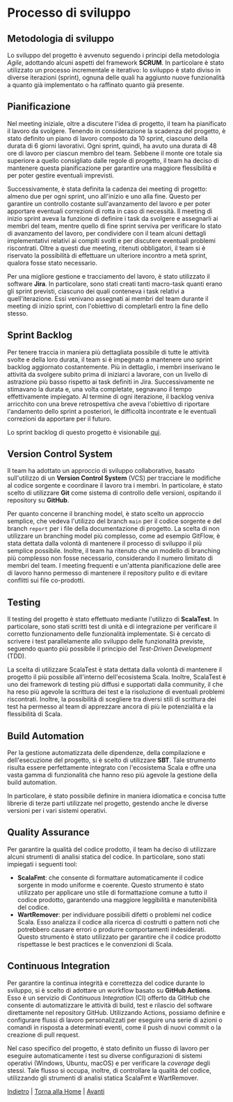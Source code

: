 # Processo di sviluppo

## Metodologia di sviluppo
Lo sviluppo del progetto è avvenuto seguendo i principi della metodologia *Agile*, adottando alcuni aspetti del framework **SCRUM**. In particolare è stato utilizzato un processo incrementale e iterativo: lo sviluppo è stato diviso in diverse iterazioni (sprint), ognuna delle quali ha aggiunto nuove funzionalità a quanto già implementato o ha raffinato quanto già presente.

## Pianificazione
Nel meeting iniziale, oltre a discutere l'idea di progetto, il team ha pianificato il lavoro da svolgere. Tenendo in considerazione la scadenza del progetto, è stato definito un piano di lavoro composto da 10 sprint, ciascuno della durata di 6 giorni lavorativi. Ogni sprint, quindi, ha avuto una durata di 48 ore di lavoro per ciascun membro del team. Sebbene il monte ore totale sia superiore a quello consigliato dalle regole di progetto, il team ha deciso di mantenere questa pianificazione per garantire una maggiore flessibilità e per poter gestire eventuali imprevisti.

Successivamente, è stata definita la cadenza dei meeting di progetto: almeno due per ogni sprint, uno all'inizio e uno alla fine. Questo per garantire un controllo costante sull'avanzamento del lavoro e per poter apportare eventuali correzioni di rotta in caso di necessità. Il meeting di inizio sprint aveva la funzione di definire i task da svolgere e assegnarli ai membri del team, mentre quello di fine sprint serviva per verificare lo stato di avanzamento del lavoro, per condividere con il team alcuni dettagli implementativi relativi ai compiti svolti e per discutere eventuali problemi riscontrati. Oltre a questi due meeting, ritenuti obbligatori, il team si è riservato la possibilità di effettuare un ulteriore incontro a metà sprint, qualora fosse stato necessario.  

Per una migliore gestione e tracciamento del lavoro, è stato utilizzato il software **Jira**. In particolare, sono stati creati tanti macro-task quanti erano gli sprint previsti, ciascuno dei quali conteneva i task relativi a quell'iterazione. Essi venivano assegnati ai membri del team durante il meeting di inizio sprint, con l'obiettivo di completarli entro la fine dello stesso. 

## Sprint Backlog
Per tenere traccia in maniera più dettagliata possibile di tutte le attività svolte e della loro durata, il team si è impegnato a mantenere uno sprint backlog aggiornato costantemente. Più in dettaglio, i membri inserivano le attività da svolgere subito prima di iniziarci a lavorare, con un livello di astrazione più basso rispetto ai task definiti in Jira. Successivamente ne stimavano la durata e, una volta completate, segnavano il tempo effettivamente impiegato. Al termine di ogni iterazione, il backlog veniva arricchito con una breve retrospettiva che aveva l'obiettivo di riportare l'andamento dello sprint a posteriori, le difficoltà incontrate e le eventuali correzioni da apportare per il futuro. 

Lo sprint backlog di questo progetto è visionabile [qui](process/sprint-backlog.md).

## Version Control System
Il team ha adottato un approccio di sviluppo collaborativo, basato sull'utilizzo di un **Version Control System** (VCS) per tracciare le modifiche al codice sorgente e coordinare il lavoro tra i membri. In particolare, è stato scelto di utilizzare **Git** come sistema di controllo delle versioni, ospitando il repository su **GitHub**.

Per quanto concerne il branching model, è stato scelto un approccio semplice, che vedeva l'utilizzo del branch `main` per il codice sorgente e del branch `report` per i file della documentazione di progetto. La scelta di non utilizzare un branching model più complesso, come ad esempio GitFlow, è stata dettata dalla volontà di mantenere il processo di sviluppo il più semplice possibile. Inoltre, il team ha ritenuto che un modello di branching più complesso non fosse necessario, considerando il numero limitato di membri del team. I meeting frequenti e un'attenta pianificazione delle aree di lavoro hanno permesso di mantenere il repository pulito e di evitare conflitti sui file co-prodotti.

## Testing
Il testing del progetto è stato effettuato mediante l'utilizzo di **ScalaTest**. In particolare, sono stati scritti test di unità e di integrazione per verificare il corretto funzionamento delle funzionalità implementate. Si è cercato di scrivere i test parallelamente allo sviluppo delle funzionalità previste, seguendo quanto più possibile il principio del *Test-Driven Development* (TDD). 

La scelta di utilizzare ScalaTest è stata dettata dalla volontà di mantenere il progetto il più possibile all'interno dell'ecosistema Scala. Inoltre, ScalaTest è uno dei framework di testing più diffusi e supportati dalla community, il che ha reso più agevole la scrittura dei test e la risoluzione di eventuali problemi riscontrati. Inoltre, la possibilità di scegliere tra diversi stili di scrittura dei test ha permesso al team di apprezzare ancora di più le potenzialità e la flessibilità di Scala.

## Build Automation
Per la gestione automatizzata delle dipendenze, della compilazione e dell'esecuzione del progetto, si è scelto di utilizzare **SBT**. Tale strumento risulta essere perfettamente integrato con l'ecosistema Scala e offre una vasta gamma di funzionalità che hanno reso più agevole la gestione della build automation.

In particolare, è stato possibile definire in maniera idiomatica e concisa tutte librerie di terze parti utilizzate nel progetto, gestendo anche le diverse versioni per i vari sistemi operativi.

## Quality Assurance
Per garantire la qualità del codice prodotto, il team ha deciso di utilizzare alcuni strumenti di analisi statica del codice. In particolare, sono stati impiegati i seguenti tool:
- **ScalaFmt**: che consente di formattare automaticamente il codice sorgente in modo uniforme e coerente. Questo strumento è stato utilizzato per applicare uno stile di formattazione comune a tutto il codice prodotto, garantendo una maggiore leggibilità e manutenibilità del codice.
- **WartRemover**: per individuare possibili difetti o problemi nel codice Scala. Esso analizza il codice alla ricerca di costrutti o pattern noti che potrebbero causare errori o produrre comportamenti indesiderati. Questo strumento è stato utilizzato per garantire che il codice prodotto rispettasse le best practices e le convenzioni di Scala.

## Continuous Integration
Per garantire la continua integrità e correttezza del codice durante lo sviluppo, si è scelto di adottare un workflow basato su **GitHub Actions**. Esso è un servizio di *Continuous Integration* (CI) offerto da GitHub che consente di automatizzare le attività di build, test e rilascio del software direttamente nel repository GitHub. Utilizzando Actions, possiamo definire e configurare flussi di lavoro personalizzati per eseguire una serie di azioni o comandi in risposta a determinati eventi, come il push di nuovi commit o la creazione di pull request.

Nel caso specifico del progetto, è stato definito un flusso di lavoro per eseguire automaticamente i test su diverse configurazioni di sistemi operativi (Windows, Ubuntu, macOS) e per verificare la *coverage* degli stessi. Tale flusso si occupa, inoltre, di controllare la qualità del codice, utilizzando gli strumenti di analisi statica ScalaFmt e WartRemover.

[Indietro](0-descrizione_sistema.md) | [Torna alla Home](index.md) | [Avanti](2-requisiti.md)
